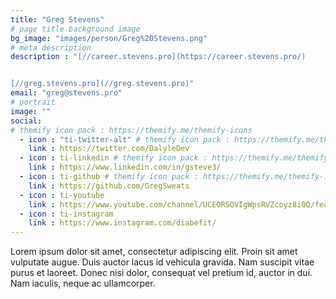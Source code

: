 ```yaml
---
title: "Greg Stevens"
# page title background image
bg_image: "images/person/Greg%20Stevens.png"
# meta description
description : "[//career.stevens.pro](https://career.stevens.pro/)


[//greg.stevens.pro](//greg.stevens.pro)"
email: "greg@stevens.pro"
# portrait
image: ""
social:
# themify icon pack : https://themify.me/themify-icons
  - icon : "ti-twitter-alt" # themify icon pack : https://themify.me/themify-icons
    link : https://twitter.com/DalyleDev
  - icon : ti-linkedin # themify icon pack : https://themify.me/themify-icons
    link : https://www.linkedin.com/in/gsteve3/
  - icon : ti-github # themify icon pack : https://themify.me/themify-icons
    link : https://github.com/GregSweats
  - icon : ti-youtube
    link : https://www.youtube.com/channel/UCEOR5OVIgWpsRVZcoyz8i0Q/featured
  - icon : ti-instagram
    link : https://www.instagram.com/diabefit/
---
```


Lorem ipsum dolor sit amet, consectetur adipiscing elit. Proin sit amet vulputate augue. Duis auctor lacus id vehicula gravida. Nam suscipit vitae purus et laoreet.
Donec nisi dolor, consequat vel pretium id, auctor in dui. Nam iaculis, neque ac ullamcorper.